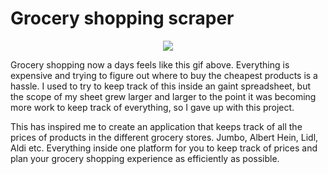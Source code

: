 # Grocery shopping scraper

<p align="center">
    <img src="https://raw.githubusercontent.com/S3-Grocery-Market-Scraper/.github/main/store_funny.gif"></img>
</p>

Grocery shopping now a days feels like this gif above. Everything is expensive and trying to figure out where to buy the cheapest products is a hassle.
I used to try to keep track of this inside an gaint spreadsheet, but the scope of my sheet grew larger and larger to the point it was becoming more work to keep track of everything, so I gave up with this project. 

This has inspired me to create an application that keeps track of all the prices of products in the different grocery stores. Jumbo, Albert Hein, Lidl, Aldi etc. Everything inside one platform for you to keep track of prices and plan your grocery shopping experience as efficiently as possible.
